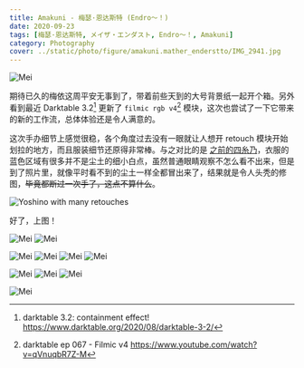 ```yaml
---
title: Amakuni - 梅瑟·恩达斯特 (Endro～！)
date: 2020-09-23
tags: [梅瑟·恩达斯特, メイザ・エンダスト, Endro～！, Amakuni]
category: Photography
cover: ../static/photo/figure/amakuni.mather_enderstto/IMG_2941.jpg
---
```


![Mei](../static/photo/figure/amakuni.mather_enderstto/IMG_2941.jpg)

期待已久的梅依这周平安无事到了，带着前些天到的大号背景纸一起开个箱。另外看到最近 Darktable 3.2[^1] 更新了 `filmic rgb v4`[^2] 模块，这次也尝试了一下它带来的新的工作流，总体体验还是令人满意的。

这次手办细节上感觉很稳，各个角度过去没有一眼就让人想开 retouch 模块开始划拉的地方，而且服装细节还原得非常棒。与之对比的是 [之前的四糸乃](/p/2020-07-yoshino-halloween/)，衣服的蓝色区域有很多并不是尘土的细小白点，虽然普通眼睛观察不怎么看不出来，但是到了照片里，就像平时看不到的尘土一样全都冒出来了，结果就是令人头秃的修图，~~毕竟都断过一次手了，这点不算什么~~。

![Yoshino with many retouches](../static/image/yoshino-wow-many-retouches.jpg)

好了，上图！

![Mei](../static/photo/figure/amakuni.mather_enderstto/IMG_2933.jpg)
![Mei](../static/photo/figure/amakuni.mather_enderstto/IMG_2988.jpg)

![Mei](../static/photo/figure/amakuni.mather_enderstto/IMG_2935.jpg)
![Mei](../static/photo/figure/amakuni.mather_enderstto/IMG_2938.jpg)
![Mei](../static/photo/figure/amakuni.mather_enderstto/IMG_3002.jpg)
![Mei](../static/photo/figure/amakuni.mather_enderstto/IMG_3007.jpg)

![Mei](../static/photo/figure/amakuni.mather_enderstto/IMG_2953.jpg)
![Mei](../static/photo/figure/amakuni.mather_enderstto/IMG_2963.jpg)
![Mei](../static/photo/figure/amakuni.mather_enderstto/IMG_2971.jpg)

![Mei](../static/photo/figure/amakuni.mather_enderstto/IMG_2940_01.jpg)

[^1]: darktable 3.2: containment effect! https://www.darktable.org/2020/08/darktable-3-2/
[^2]: darktable ep 067 - Filmic v4 https://www.youtube.com/watch?v=qVnuqbR7Z-M
